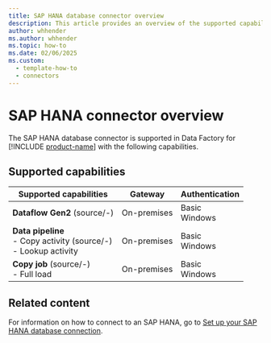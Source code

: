 ```yaml
---
title: SAP HANA database connector overview
description: This article provides an overview of the supported capabilities of the SAP HANA database connector.
author: whhender
ms.author: whhender
ms.topic: how-to
ms.date: 02/06/2025
ms.custom:
  - template-how-to
  - connectors
---
```


# SAP HANA connector overview

The SAP HANA database connector is supported in Data Factory for [!INCLUDE [product-name](../includes/product-name.md)] with the following capabilities.

## Supported capabilities

| Supported capabilities| Gateway | Authentication|
|---------| --------| --------|
| **Dataflow Gen2** (source/-)|On-premises |Basic<br> Windows |
| **Data pipeline**<br>- Copy activity (source/-) <br>- Lookup activity    |On-premises |Basic<br> Windows |
| **Copy job** (source/-) <br>- Full load |On-premises |Basic<br> Windows |

## Related content

For information on how to connect to an SAP HANA, go to [Set up your SAP HANA database connection](connector-sap-hana.md).